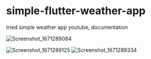 # simple-flutter-weather-app
 tried simple weather app youtube, documentation

![Screenshot_1671289084](https://user-images.githubusercontent.com/52168181/208248557-2acc5270-7a31-4868-a9ba-d4b6d2ac7bd1.png)

![Screenshot_1671289125](https://user-images.githubusercontent.com/52168181/208248567-03d5600b-c63b-45af-bb5a-559d5132df32.png)
![Screenshot_1671289334](https://user-images.githubusercontent.com/52168181/208248570-7bfbf21c-9f96-456b-9d6f-131a15e07036.png)
